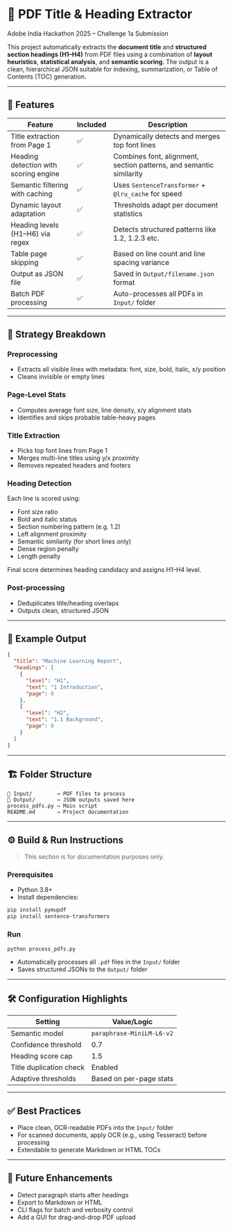 # 📘 PDF Title & Heading Extractor
Adobe India Hackathon 2025 – Challenge 1a Submission

This project automatically extracts the **document title** and **structured section headings (H1–H4)** from PDF files using a combination of **layout heuristics**, **statistical analysis**, and **semantic scoring**. The output is a clean, hierarchical JSON suitable for indexing, summarization, or Table of Contents (TOC) generation.

---

## 🚀 Features

| Feature                              | Included | Description                                                                 |
|--------------------------------------|----------|-----------------------------------------------------------------------------|
| Title extraction from Page 1         | ✅       | Dynamically detects and merges top font lines                              |
| Heading detection with scoring engine| ✅       | Combines font, alignment, section patterns, and semantic similarity         |
| Semantic filtering with caching      | ✅       | Uses `SentenceTransformer` + `@lru_cache` for speed                         |
| Dynamic layout adaptation            | ✅       | Thresholds adapt per document statistics                                    |
| Heading levels (H1–H6) via regex     | ✅       | Detects structured patterns like 1.2, 1.2.3 etc.                            |
| Table page skipping                  | ✅       | Based on line count and line spacing variance                              |
| Output as JSON file                  | ✅       | Saved in `Output/filename.json` format                                     |
| Batch PDF processing                 | ✅       | Auto-processes all PDFs in `Input/` folder                                 |

---

## 🧠 Strategy Breakdown

### Preprocessing
- Extracts all visible lines with metadata: font, size, bold, italic, x/y position
- Cleans invisible or empty lines

### Page-Level Stats
- Computes average font size, line density, x/y alignment stats
- Identifies and skips probable table-heavy pages

### Title Extraction
- Picks top font lines from Page 1
- Merges multi-line titles using y/x proximity
- Removes repeated headers and footers

### Heading Detection
Each line is scored using:

- Font size ratio
- Bold and italic status
- Section numbering pattern (e.g. 1.2)
- Left alignment proximity
- Semantic similarity (for short lines only)
- Dense region penalty
- Length penalty

Final score determines heading candidacy and assigns H1–H4 level.

### Post-processing
- Deduplicates title/heading overlaps
- Outputs clean, structured JSON

---

## 🧪 Example Output

```json
{
  "title": "Machine Learning Report",
  "headings": [
    {
      "level": "H1",
      "text": "1 Introduction",
      "page": 0
    },
    {
      "level": "H2",
      "text": "1.1 Background",
      "page": 0
    }
  ]
}
```

---

## 🏗️ Folder Structure

```
📁 Input/        → PDF files to process
📁 Output/       → JSON outputs saved here
process_pdfs.py → Main script
README.md       → Project documentation
```

---

## ⚙️ Build & Run Instructions

> This section is for documentation purposes only.

### Prerequisites

- Python 3.8+
- Install dependencies:

```bash
pip install pymupdf
pip install sentence-transformers
```

### Run

```bash
python process_pdfs.py
```

- Automatically processes all `.pdf` files in the `Input/` folder
- Saves structured JSONs to the `Output/` folder

---

## 🛠️ Configuration Highlights

| Setting                      | Value/Logic                              |
|------------------------------|-------------------------------------------|
| Semantic model               | `paraphrase-MiniLM-L6-v2`                |
| Confidence threshold         | 0.7                                      |
| Heading score cap            | 1.5                                      |
| Title duplication check      | Enabled                                  |
| Adaptive thresholds          | Based on per-page stats                  |

---

## ✅ Best Practices

- Place clean, OCR-readable PDFs into the `Input/` folder
- For scanned documents, apply OCR (e.g., using Tesseract) before processing
- Extendable to generate Markdown or HTML TOCs

---

## 🔧 Future Enhancements

- Detect paragraph starts after headings
- Export to Markdown or HTML
- CLI flags for batch and verbosity control
- Add a GUI for drag-and-drop PDF upload
